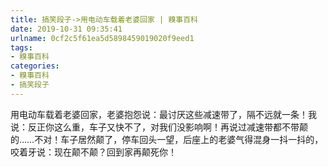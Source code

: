 ```yaml
---
title: 搞笑段子->用电动车载着老婆回家 | 糗事百科
date: 2019-10-31 09:35:41
urlname: 0cf2c5f61ea5d5898459019020f9eed1
tags: 
- 糗事百科
categories:
- 糗事百科
- 搞笑段子
---
```

用电动车载着老婆回家，老婆抱怨说：最讨厌这些减速带了，隔不远就一条！我说：反正你这么重，车子又快不了，对我们没影响啊！再说过减速带都不带颠的……不对！车子居然颠了，停车回头一望，后座上的老婆气得混身一抖一抖的，咬着牙说：现在颠不颠？回到家再颠死你！


